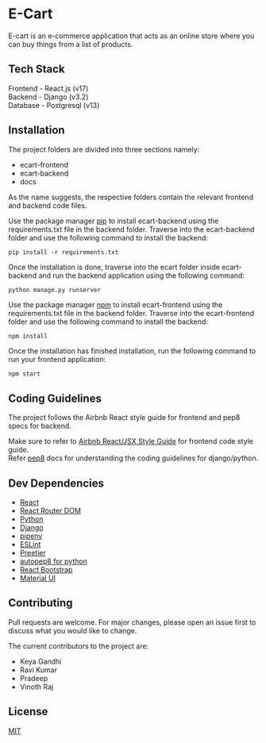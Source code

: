 # E-Cart

E-cart is an e-commerce application that acts as an online store where you can buy things from a list of products.

## Tech Stack

Frontend - React.js (v17)  
Backend - Django (v3.2)  
Database - Postgresql (v13)

## Installation

The project folders are divided into three sections namely:

* ecart-frontend
* ecart-backend
* docs

As the name suggests, the respective folders contain the relevant frontend and backend code files.

Use the package manager [pip](https://pip.pypa.io/en/stable/) to install ecart-backend using the requirements.txt file in the backend folder. Traverse into the ecart-backend folder and use the following command to install the backend:  

```terminal
pip install -r requirements.txt 
```
Once the installation is done, traverse into the ecart folder inside ecart-backend and run the backend application using the following command:

```terminal
python manage.py runserver 
```

Use the package manager [npm](https://www.npmjs.com/) to install ecart-frontend using the requirements.txt file in the backend folder. Traverse into the ecart-frontend folder and use the following command to install the backend:

```terminal
npm install
```
Once the installation has finished installation, run the following command to run your frontend application:

```bash
npm start
```

## Coding Guidelines

The project follows the Airbnb React style guide for frontend and pep8 specs for backend.

Make sure to refer to [Airbnb React/JSX Style Guide](https://airbnb.io/javascript/react/) for frontend code style guide.  
Refer [pep8](https://www.python.org/dev/peps/pep-0008/) docs for understanding the coding guidelines for django/python.  

## Dev Dependencies

* [React](https://reactjs.org/)
* [React Router DOM](https://reactrouter.com/web/guides/quick-start)
* [Python](https://www.python.org/)
* [Django](https://www.djangoproject.com/)
* [pipenv](https://pypi.org/project/pipenv/)
* [ESLint](https://eslint.org/)
* [Preetier](https://prettier.io/)
* [autopep8 for python](https://pypi.org/project/autopep8/)
* [React Bootstrap](https://react-bootstrap.github.io/)
* [Material UI](https://mui.com/)

## Contributing
Pull requests are welcome. For major changes, please open an issue first to discuss what you would like to change.

The current contributors to the project are:
* Keya Gandhi
* Ravi Kumar
* Pradeep
* Vinoth Raj

## License
[MIT](https://choosealicense.com/licenses/mit/)
